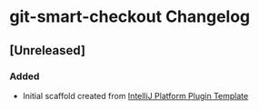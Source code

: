 <!-- Keep a Changelog guide -> https://keepachangelog.com -->

# git-smart-checkout Changelog

## [Unreleased]
### Added
- Initial scaffold created from [IntelliJ Platform Plugin Template](https://github.com/JetBrains/intellij-platform-plugin-template)
